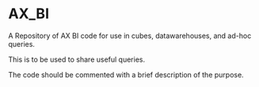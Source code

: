 # AX_BI
A Repository of AX BI code for use in cubes, datawarehouses, and ad-hoc queries.

This is to be used to share useful queries.

The code should be commented with a brief description of the purpose.
